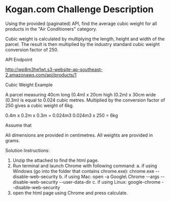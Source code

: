 # Kogan.com Challenge Description

Using the provided (paginated) API, find the average cubic weight for all products in the "Air Conditioners" category.

Cubic weight is calculated by multiplying the length, height and width of the parcel. The result is then multiplied by the industry standard cubic weight conversion factor of 250.

API Endpoint

http://wp8m3he1wt.s3-website-ap-southeast-2.amazonaws.com/api/products/1

Cubic Weight Example

A parcel measuring 40cm long (0.4m) x 20cm high (0.2m) x 30cm wide (0.3m) is equal to 0.024 cubic metres.
Multiplied by the conversion factor of 250 gives a cubic weight of 6kg.

0.4m x 0.2m x 0.3m = 0.024m3
0.024m3 x 250 = 6kg

Assume that

All dimensions are provided in centimetres.
All weights are provided in grams.


Solution Instructions:

1. Unzip the attached to find the html page.
2. Run terminal and launch Chrome with following command:
     a. if using Windows (go into the folder that contains chrome.exe): chrome.exe --disable-web-security
     b. if using Mac: open -a Google\ Chrome --args --disable-web-security --user-data-dir
     c. if using Linux: google-chrome --disable-web-security
3. open the html page using Chrome and press calculate.

